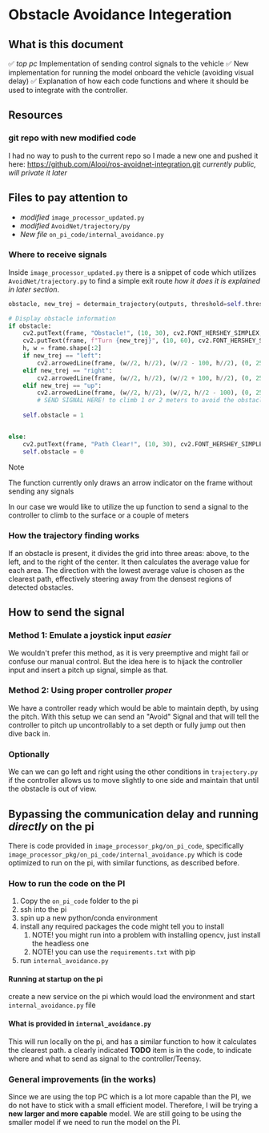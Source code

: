 # Obstacle Avoidance Integeration

## What is this document
✅ *top pc* Implementation of sending control signals to the vehicle
✅ New implementation for running the model onboard the vehicle (avoiding visual delay)
✅ Explanation of how each code functions and where it should be used to integrate with the controller.

## Resources
### git repo with new modified code
I had no way to push to the current repo so I made a new one and pushed it here:
https://github.com/Alooi/ros-avoidnet-integration.git
*currently public, will private it later*
## Files to pay attention to

- *modified* `image_processor_updated.py`
- *modified* `AvoidNet/trajectory/py`
- *New file* `on_pi_code/internal_avoidance.py`

### Where to receive signals

Inside `image_processor_updated.py` there is a snippet of code which utilizes `AvoidNet/trajectory.py` to find a simple exit route  *how it does it is explained in later section*.

```python
obstacle, new_trej = determain_trajectory(outputs, threshold=self.threshold)

# Display obstacle information
if obstacle:
    cv2.putText(frame, "Obstacle!", (10, 30), cv2.FONT_HERSHEY_SIMPLEX, 1, (0, 0, 255), 2, cv2.LINE_AA)
    cv2.putText(frame, f"Turn {new_trej}", (10, 60), cv2.FONT_HERSHEY_SIMPLEX, 1, (0, 255, 255), 2, cv2.LINE_AA)
    h, w = frame.shape[:2]
    if new_trej == "left":
        cv2.arrowedLine(frame, (w//2, h//2), (w//2 - 100, h//2), (0, 255, 255), 2)
    elif new_trej == "right":
        cv2.arrowedLine(frame, (w//2, h//2), (w//2 + 100, h//2), (0, 255, 255), 2)
    elif new_trej == "up":
        cv2.arrowedLine(frame, (w//2, h//2), (w//2, h//2 - 100), (0, 255, 255), 2)
        # SEND SIGNAL HERE! to climb 1 or 2 meters to avoid the obstacle.
    
    self.obstacle = 1


else:
    cv2.putText(frame, "Path Clear!", (10, 30), cv2.FONT_HERSHEY_SIMPLEX, 1, (0, 255, 0), 2, cv2.LINE_AA)
    self.obstacle = 0
```

> [!NOTE]
> The function currently only draws an arrow indicator on the frame without sending any signals

In our case we would like to utilize the up function to send a signal to the controller to climb to the surface or a couple of meters

### How the trajectory finding works

  If an obstacle is present, it divides the grid into three areas: above, to the left, and to the
  right of the center. It then calculates the average value for each area. The direction with the
  lowest average value is chosen as the clearest path, effectively steering away from the densest
  regions of detected obstacles.

## How to send the signal

### Method 1: Emulate a joystick input *easier*

We wouldn't prefer this method, as it is very preemptive and might fail or confuse our manual control. But the idea here is to hijack the controller input and insert a pitch up signal, simple as that.

### Method 2: Using proper controller *proper*

We have a controller ready which would be able to maintain depth, by using the pitch. With this setup we can send an "Avoid" Signal and that will tell the controller to pitch up uncontrollably to a set depth or fully jump out then dive back in.

### Optionally

We can we can go left and right using the other conditions in `trajectory.py` if the controller allows us to move slightly to one side and maintain that until the obstacle is out of view.

## Bypassing the communication delay and running *directly* on the pi

There is code provided in `image_processor_pkg/on_pi_code`, specifically `image_processor_pkg/on_pi_code/internal_avoidance.py` which is code optimized to run on the pi, with similar functions, as described before.
### How to run the code on the PI
1. Copy the `on_pi_code` folder to the pi
2. ssh into the pi
3. spin up a new python/conda environment
4. install any required packages the code might tell you to install
	1. NOTE! you might run into a problem with installing opencv, just install the headless one
	2. NOTE! you can use the `requirements.txt` with pip 
5. run `internal_avoidance.py`

#### Running at startup on the pi
create a new service on the pi which would load the environment and start `internal_avoidance.py` file

#### What is provided in `internal_avoidance.py`
This will run locally on the pi, and has a similar function to how it calculates the clearest path. a clearly indicated **TODO** item is in the code, to indicate where and what to send as signal to the controller/Teensy.

### General improvements (in the works)
Since we are using the top PC which is a lot more capable than the PI, we do not have to stick with a small efficient model. Therefore, I will be trying a **new larger and more capable** model. We are still going to be using the smaller model if we need to run the model on the PI.
